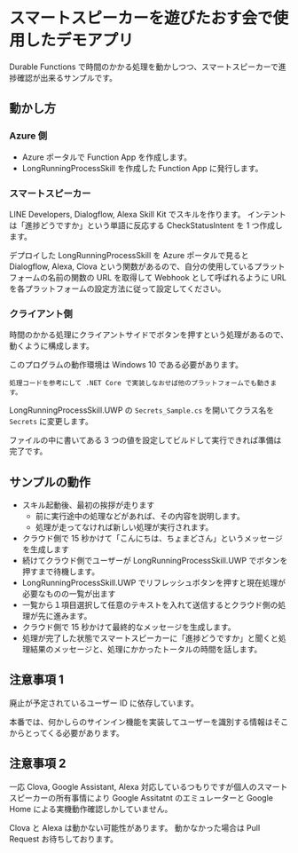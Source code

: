 # スマートスピーカーを遊びたおす会で使用したデモアプリ

Durable Functions で時間のかかる処理を動かしつつ、スマートスピーカーで進捗確認が出来るサンプルです。

## 動かし方

### Azure 側

- Azure ポータルで Function App を作成します。
- LongRunningProcessSkill を作成した Function App に発行します。

### スマートスピーカー

LINE Developers, Dialogflow, Alexa Skill Kit でスキルを作ります。
インテントは「進捗どうですか」という単語に反応する CheckStatusIntent を 1 つ作成します。

デプロイした LongRunningProcessSkill を Azure ポータルで見ると Dialogflow, Alexa, Clova という関数があるので、自分の使用しているプラットフォームの名前の関数の URL を取得して Webhook として呼ばれるように URL を各プラットフォームの設定方法に従って設定してください。

### クライアント側

時間のかかる処理にクライアントサイドでボタンを押すという処理があるので、動くように構成します。

このプログラムの動作環境は Windows 10 である必要があります。

```
処理コードを参考にして .NET Core で実装しなおせば他のプラットフォームでも動きます。
```

LongRunningProcessSkill.UWP の `Secrets_Sample.cs` を開いてクラス名を `Secrets` に変更します。

ファイルの中に書いてある 3 つの値を設定してビルドして実行できれば準備は完了です。

## サンプルの動作

- スキル起動後、最初の挨拶が走ります
  - 前に実行途中の処理などがあれば、その内容を説明します。
  - 処理が走ってなければ新しい処理が実行されます。
- クラウド側で 15 秒かけて「こんにちは、ちょまどさん」というメッセージを生成します
- 続けてクラウド側でユーザーが LongRunningProcessSkill.UWP でボタンを押すまで待機します。
- LongRunningProcessSkill.UWP でリフレッシュボタンを押すと現在処理が必要なものの一覧が出ます
- 一覧から１項目選択して任意のテキストを入れて送信するとクラウド側の処理が先に進みます。
- クラウド側で 15 秒かけて最終的なメッセージを生成します。
- 処理が完了した状態でスマートスピーカーに「進捗どうですか」と聞くと処理結果のメッセージと、処理にかかったトータルの時間を話します。


## 注意事項 1

廃止が予定されているユーザー ID に依存しています。

本番では、何かしらのサインイン機能を実装してユーザーを識別する情報はそこからとってくる必要があります。

## 注意事項 2

一応 Clova, Google Assistant, Alexa 対応しているつもりですが個人のスマートスピーカーの所有事情により Google Assitatnt のエミュレーターと Google Home による実機動作確認しかしていません。

Clova と Alexa は動かない可能性があります。
動かなかった場合は Pull Request お待ちしております。
